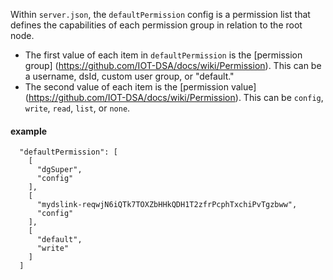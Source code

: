 Within `server.json`, the `defaultPermission` config is a permission list that defines the capabilities of each permission group in relation to the root node.

* The first value of each item in `defaultPermission` is the [permission group] (https://github.com/IOT-DSA/docs/wiki/Permission). This can be a username, dsId, custom user group, or "default."
* The second value of each item is the [permission value] (https://github.com/IOT-DSA/docs/wiki/Permission). This can be `config`, `write`, `read`, `list`, or `none`.

#### example 
```
  "defaultPermission": [
    [
      "dgSuper",
      "config"
    ],
    [
      "mydslink-reqwjN6iQTk7TOXZbHHkQDH1T2zfrPcphTxchiPvTgzbww",
      "config"
    ],
    [
      "default",
      "write"
    ]
  ]
```